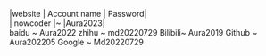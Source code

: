 |website	| Account name |	Password|     
| nowcoder |~	|Aura2023|    
baidu	~	Aura2022
zhihu	~	md20220729
Bilibili~	Aura2019
Github	~	Aura202205
Google	~	Md20220729

